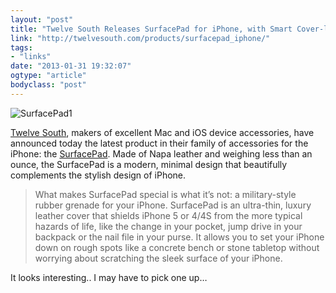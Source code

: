 ```yaml
---
layout: "post"
title: "Twelve South Releases SurfacePad for iPhone, with Smart Cover-like Protection"
link: "http://twelvesouth.com/products/surfacepad_iphone/"
tags: 
- "links"
date: "2013-01-31 19:32:07"
ogtype: "article"
bodyclass: "post"
---
```


![SurfacePad1](http://cdn.rogerstringer.com/wp-content/uploads/2013/01/SurfacePad1.jpg)

[Twelve South](http://twelvesouth.com/), makers of excellent Mac and iOS device accessories, have announced today the latest product in their family of accessories for the iPhone: the [SurfacePad](http://twelvesouth.com/products/surfacepad_iphone/). Made of Napa leather and weighing less than an ounce, the SurfacePad is a modern, minimal design that beautifully complements the stylish design of iPhone.

> What makes SurfacePad special is what it’s not: a military-style rubber grenade for your iPhone. SurfacePad is an ultra-thin, luxury leather cover that shields iPhone 5 or 4/4S from the more typical hazards of life, like the change in your pocket, jump drive in your backpack or the nail file in your purse. It allows you to set your iPhone down on rough spots like a concrete bench or stone tabletop without worrying about scratching the sleek surface of your iPhone.

It looks interesting.. I may have to pick one up…